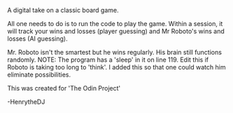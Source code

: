 A digital take on a classic board game.

All one needs to do is to run the code to play the game. Within a session, it will track your wins and losses (player guessing) and Mr Roboto's wins and losses (AI guessing).

Mr. Roboto isn't the smartest but he wins regularly. His brain still functions randomly.
NOTE: The program has a 'sleep' in it on line 119. Edit this if Roboto is taking too long to 'think'. I added this so that one could watch him eliminate possibilities. 

This was created for 'The Odin Project'

-HenrytheDJ
